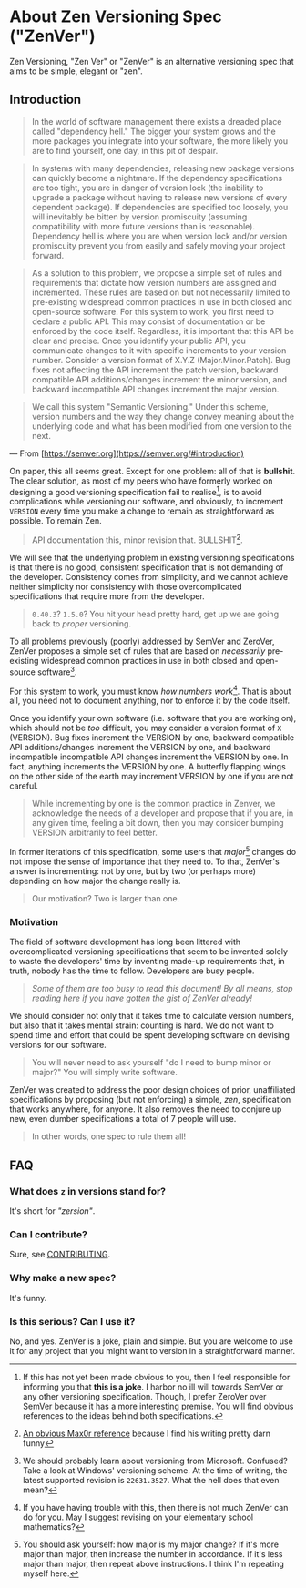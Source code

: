 # About Zen Versioning Spec ("ZenVer")

Zen Versioning, "Zen Ver" or "ZenVer" is an alternative versioning spec that
aims to be simple, elegant or "zen".

## Introduction

> In the world of software management there exists a dreaded place called
> "dependency hell." The bigger your system grows and the more packages you
> integrate into your software, the more likely you are to find yourself, one
> day, in this pit of despair.

> In systems with many dependencies, releasing new package versions can quickly
> become a nightmare. If the dependency specifications are too tight, you are in
> danger of version lock (the inability to upgrade a package without having to
> release new versions of every dependent package). If dependencies are
> specified too loosely, you will inevitably be bitten by version promiscuity
> (assuming compatibility with more future versions than is reasonable).
> Dependency hell is where you are when version lock and/or version promiscuity
> prevent you from easily and safely moving your project forward.

> As a solution to this problem, we propose a simple set of rules and
> requirements that dictate how version numbers are assigned and incremented.
> These rules are based on but not necessarily limited to pre-existing
> widespread common practices in use in both closed and open-source software.
> For this system to work, you first need to declare a public API. This may
> consist of documentation or be enforced by the code itself. Regardless, it is
> important that this API be clear and precise. Once you identify your public
> API, you communicate changes to it with specific increments to your version
> number. Consider a version format of X.Y.Z (Major.Minor.Patch). Bug fixes not
> affecting the API increment the patch version, backward compatible API
> additions/changes increment the minor version, and backward incompatible API
> changes increment the major version.

> We call this system "Semantic Versioning." Under this scheme, version numbers
> and the way they change convey meaning about the underlying code and what has
> been modified from one version to the next.

― From [https://semver.org](https://semver.org/#introduction)

On paper, this all seems great. Except for one problem: all of that is
**bullshit**. The clear solution, as most of my peers who have formerly worked
on designing a good versioning specification fail to realise[^1], is to avoid
complications while versioning our software, and obviously, to increment
`VERSION` every time you make a change to remain as straightforward as possible.
To remain Zen.

> API documentation this, minor revision that. BULLSHIT[^2].

We will see that the underlying problem in existing versioning specifications is
that there is no good, consistent specification that is not demanding of the
developer. Consistency comes from simplicity, and we cannot achieve neither
simplicity nor consistency with those overcomplicated specifications that
require more from the developer.

> `0.40.3`? `1.5.0`? You hit your head pretty hard, get up we are going back to
> _proper_ versioning.

To all problems previously (poorly) addressed by SemVer and ZeroVer, ZenVer
proposes a simple set of rules that are based on _necessarily_ pre-existing
widespread common practices in use in both closed and open-source software[^3].

For this system to work, you must know _how numbers work_[^4]. That is about
all, you need not to document anything, nor to enforce it by the code itself.

Once you identify your own software (i.e. software that you are working on),
which should not be _too_ difficult, you may consider a version format of `X`
(VERSION). Bug fixes increment the VERSION by one, backward compatible API
additions/changes increment the VERSION by one, and backward incompatible
incompatible API changes increment the VERSION by one. In fact, anything
increments the VERSION by one. A butterfly flapping wings on the other side of
the earth may increment VERSION by one if you are not careful.

> While incrementing by one is the common practice in Zenver, we acknowledge the
> needs of a developer and propose that if you are, in any given time, feeling a
> bit down, then you may consider bumping VERSION arbitrarily to feel better.

In former iterations of this specification, some users that _major_[^5] changes
do not impose the sense of importance that they need to. To that, ZenVer's
answer is incrementing: not by one, but by two (or perhaps more) depending on
how major the change really is.

> Our motivation? Two is larger than one.

### Motivation

The field of software development has long been littered with overcomplicated
versioning specifications that seem to be invented solely to waste the
developers' time by inventing made-up requirements that, in truth, nobody has
the time to follow. Developers are busy people.

> _Some of them are too busy to read this document! By all means, stop reading
> here if you have gotten the gist of ZenVer already!_

We should consider not only that it takes time to calculate version numbers, but
also that it takes mental strain: counting is hard. We do not want to spend time
and effort that could be spent developing software on devising versions for our
software.

> You will never need to ask yourself "do I need to bump minor or major?" You
> will simply write software.

ZenVer was created to address the poor design choices of prior, unaffiliated
specifications by proposing (but not enforcing) a simple, _zen_, specification
that works anywhere, for anyone. It also removes the need to conjure up new,
even dumber specifications a total of 7 people will use.

> In other words, one spec to rule them all!

## FAQ

### What does `z` in versions stand for?

It's short for _"zersion"_.

### Can I contribute?

Sure, see [CONTRIBUTING](CONTRIBUTING.md).

### Why make a new spec?

It's funny.

### Is this serious? Can I use it?

No, and yes. ZenVer is a joke, plain and simple. But you are welcome to use it
for any project that you might want to version in a straightforward manner.

[^1]:
    If this has not yet been made obvious to you, then I feel responsible for
    informing you that **this is a joke**. I harbor no ill will towards SemVer
    or any other versioning specification. Though, I prefer ZeroVer over SemVer
    because it has a more interesting premise. You will find obvious references
    to the ideas behind both specifications.

[^2]:
    [An obvious Max0r reference](https://www.youtube.com/watch?v=VkLYPCJogzM)
    because I find his writing pretty darn funny

[^3]:
    We should probably learn about versioning from Microsoft. Confused? Take a
    look at Windows' versioning scheme. At the time of writing, the latest
    supported revision is `22631.3527`. What the hell does that even mean?

[^4]:
    If you have having trouble with this, then there is not much ZenVer can do
    for you. May I suggest revising on your elementary school mathematics?

[^5]:
    You should ask yourself: how major is my major change? If it's more major
    than major, then increase the number in accordance. If it's less major than
    major, then repeat above instructions. I think I'm repeating myself here.
